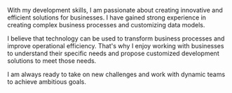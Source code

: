With my development skills, I am passionate about creating innovative and efficient solutions for businesses.
I have gained strong experience in creating complex business processes and customizing data models.

I believe that technology can be used to transform business processes and improve operational efficiency. That's why I enjoy working with businesses to understand their specific needs and propose customized development solutions to meet those needs.

I am always ready to take on new challenges and work with dynamic teams to achieve ambitious goals.
